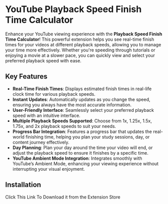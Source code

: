 # YouTube Playback Speed Finish Time Calculator

Enhance your YouTube viewing experience with the **Playback Speed Finish Time Calculator**! This powerful extension helps you see real-time finish times for your videos at different playback speeds, allowing you to manage your time more effectively. Whether you're speeding through tutorials or enjoying a movie at a slower pace, you can quickly view and select your preferred playback speed with ease.

## Key Features

- **Real-Time Finish Times**: Displays estimated finish times in real-life clock time for various playback speeds.
- **Instant Updates**: Automatically updates as you change the speed, ensuring you always have the most accurate information.
- **User-Friendly Interface**: Seamlessly select your preferred playback speed with an intuitive interface.
- **Multiple Playback Speeds Supported**: Choose from 1x, 1.25x, 1.5x, 1.75x, and 2x playback speeds to suit your needs.
- **Progress Bar Integration**: Features a progress bar that updates the real-world finishing time, helping you plan your study sessions, day, or content journey effectively.
- **Day Planning**: Plan your day around the time your video will end, or adjust the playback speed to ensure it finishes by a specific time.
- **YouTube Ambient Mode Integration**: Integrates smoothly with YouTube’s Ambient Mode, enhancing your viewing experience without interrupting your visual enjoyment.

## Installation

Click This Link To Download it from the Extension Store
